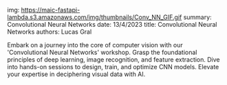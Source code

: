 img: https://maic-fastapi-lambda.s3.amazonaws.com/img/thumbnails/Conv_NN_GIF.gif
summary: Convolutional Neural Networks
date: 13/4/2023
title: Convolutional Neural Networks
authors: Lucas Gral

Embark on a journey into the core of computer vision with our 'Convolutional Neural Networks' workshop. Grasp the foundational principles of deep learning, image recognition, and feature extraction. Dive into hands-on sessions to design, train, and optimize CNN models. Elevate your expertise in deciphering visual data with AI.